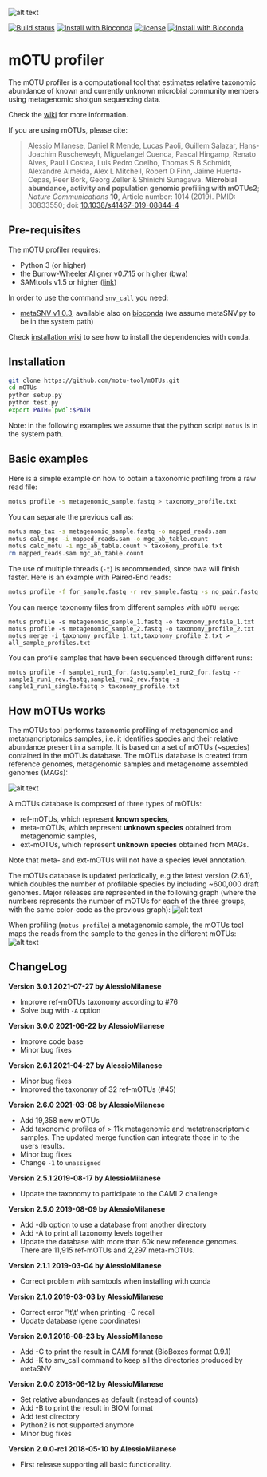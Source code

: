 ![alt text](https://github.com/motu-tool/mOTUs/blob/master/pics/motu_logo.png)

[![Build status](https://ci.appveyor.com/api/projects/status/0x4veuuoabm6018v/branch/master?svg=true)](https://ci.appveyor.com/project/AlessioMilanese/motus-v2/branch/master)
[![Install with Bioconda](https://anaconda.org/bioconda/motus/badges/installer/conda.svg)](https://anaconda.org/bioconda/motus)
[![license](https://anaconda.org/bioconda/motus/badges/license.svg)](https://github.com/motu-tool/mOTUs_v2/blob/master/LICENSE)
[![Install with Bioconda](https://img.shields.io/conda/dn/bioconda/motus.svg?style=flat)](https://anaconda.org/bioconda/motus)


mOTU profiler
========

The mOTU profiler is a computational tool that estimates relative taxonomic abundance of known and currently unknown microbial community members using metagenomic shotgun sequencing data.

Check the [wiki](https://github.com/motu-tool/mOTUs/wiki) for more information.

If you are using mOTUs, please cite:

> Alessio Milanese, Daniel R Mende, Lucas Paoli, Guillem Salazar, Hans-Joachim Ruscheweyh, Miguelangel Cuenca,
> Pascal Hingamp, Renato Alves, Paul I Costea, Luis Pedro Coelho, Thomas S B Schmidt,
> Alexandre Almeida, Alex L Mitchell, Robert D Finn, Jaime Huerta-Cepas,
> Peer Bork, Georg Zeller & Shinichi Sunagawa.
> **Microbial abundance, activity and population genomic profiling with mOTUs2**; _Nature Communications_ **10**, Article number: 1014 (2019).
> PMID: 30833550;
> doi: [10.1038/s41467-019-08844-4](https://www.nature.com/articles/s41467-019-08844-4)


Pre-requisites
--------------

The mOTU profiler requires:
* Python 3 (or higher)
* the Burrow-Wheeler Aligner v0.7.15 or higher ([bwa](https://github.com/lh3/bwa))
* SAMtools v1.5 or higher ([link](http://www.htslib.org/download/))

In order to use the command ```snv_call``` you need:
* [metaSNV v1.0.3](https://git.embl.de/costea/metaSNV), available also on [bioconda](https://anaconda.org/bioconda/metasnv) (we assume metaSNV.py to be in the system path)

Check [installation wiki](https://github.com/motu-tool/mOTUs/wiki/Installation) to see how to install the dependencies with conda.

Installation
--------------
```bash
git clone https://github.com/motu-tool/mOTUs.git
cd mOTUs
python setup.py
python test.py
export PATH=`pwd`:$PATH
```

Note: in the following examples we assume that the python script ```motus``` is in the system path.


Basic examples
--------------
Here is a simple example on how to obtain a taxonomic profiling from a raw read file:

```bash
motus profile -s metagenomic_sample.fastq > taxonomy_profile.txt
```

You can separate the previous call as:
```bash
motus map_tax -s metagenomic_sample.fastq -o mapped_reads.sam
motus calc_mgc -i mapped_reads.sam -o mgc_ab_table.count
motus calc_motu -i mgc_ab_table.count > taxonomy_profile.txt
rm mapped_reads.sam mgc_ab_table.count
```


The use of multiple threads (`-t`) is recommended, since bwa will finish faster. Here is an example with Paired-End reads:

```bash
motus profile -f for_sample.fastq -r rev_sample.fastq -s no_pair.fastq -t 6 > taxonomy_profile.txt
```

You can merge taxonomy files from different samples with `mOTU merge`:

```shell
motus profile -s metagenomic_sample_1.fastq -o taxonomy_profile_1.txt
motus profile -s metagenomic_sample_2.fastq -o taxonomy_profile_2.txt
motus merge -i taxonomy_profile_1.txt,taxonomy_profile_2.txt > all_sample_profiles.txt
```

You can profile samples that have been sequenced through different runs:
```shell
motus profile -f sample1_run1_for.fastq,sample1_run2_for.fastq -r sample1_run1_rev.fastq,sample1_run2_rev.fastq -s sample1_run1_single.fastq > taxonomy_profile.txt
```

How mOTUs works
--------------
The mOTUs tool performs taxonomic profiling of metagenomics and metatrancriptomics samples, i.e. it identifies species and their relative abundance present in a sample. It is based on a set of mOTUs (~species) contained in the mOTUs database.
The mOTUs database is created from reference genomes, metagenomic samples and metagenome assembled genomes (MAGs):

![alt text](https://github.com/motu-tool/mOTUs/blob/master/pics/motus_type.png)

A mOTUs database is composed of three types of mOTUs:
- ref-mOTUs, which represent **known species**,
- meta-mOTUs, which represent **unknown species** obtained from metagenomic samples,
- ext-mOTUs, which represent **unknown species** obtained from MAGs.

Note that meta- and ext-mOTUs will not have a species level annotation.

The mOTUs database is updated periodically, e.g the latest version (2.6.1), which doubles the number of profilable species by including ~600,000 draft genomes. Major releases are represented in the following graph (where the numbers represents the number of mOTUs for each of the three groups, with the same color-code as the previous graph):
![alt text](https://github.com/motu-tool/mOTUs/blob/master/pics/mOTUs_versions_2.png)

When profiling (`motus profile`) a metagenomic sample, the mOTUs tool maps the reads from the sample to the genes in the different mOTUs:
![alt text](https://github.com/motu-tool/mOTUs/blob/master/pics/tax_profiling.png)

ChangeLog
--------------
**Version 3.0.1 2021-07-27 by AlessioMilanese**
* Improve ref-mOTUs taxonomy according to #76
* Solve bug with `-A` option

**Version 3.0.0 2021-06-22 by AlessioMilanese**
* Improve code base
* Minor bug fixes

**Version 2.6.1 2021-04-27 by AlessioMilanese**
* Minor bug fixes
* Improved the taxonomy of 32 ref-mOTUs (#45)

**Version 2.6.0 2021-03-08 by AlessioMilanese**
* Add 19,358 new mOTUs
* Add taxonomic profiles of > 11k metagenomic and metatranscriptomic samples. The updated merge function can integrate those in to the users results.
* Minor bug fixes
* Change `-1` to `unassigned`

**Version 2.5.1 2019-08-17 by AlessioMilanese**
* Update the taxonomy to participate to the CAMI 2 challenge

**Version 2.5.0 2019-08-09 by AlessioMilanese**
* Add -db option to use a database from another directory
* Add -A to print all taxonomy levels together
* Update the database with more than 60k new reference genomes. There are 11,915 ref-mOTUs and 2,297 meta-mOTUs.

**Version 2.1.1 2019-03-04 by AlessioMilanese**
* Correct problem with samtools when installing with conda

**Version 2.1.0 2019-03-03 by AlessioMilanese**
* Correct error \'\t\t\' when printing -C recall
* Update database (gene coordinates)

**Version 2.0.1 2018-08-23 by AlessioMilanese**
* Add -C to print the result in CAMI format (BioBoxes format 0.9.1)
* Add -K to snv_call command to keep all the directories produced by metaSNV

**Version 2.0.0 2018-06-12 by AlessioMilanese**
* Set relative abundances as default (instead of counts)
* Add -B to print the result in BIOM format
* Add test directory
* Python2 is not supported anymore
* Minor bug fixes

**Version 2.0.0-rc1 2018-05-10 by AlessioMilanese**
* First release supporting all basic functionality.
